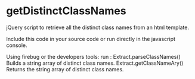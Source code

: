 getDistinctClassNames
=====================

jQuery script to retrieve all the distinct class names from an html template.

Include this code in your source code or run directly in the javascript console.

Using firebug or the developers tools:
run : 
Extract.parseClassNames() 
    Builds a string array of distinct class names.
Extract.getClassNameAry() 
    Returns the string array of distinct class names.
